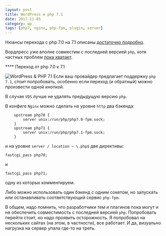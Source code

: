 ```yaml
---
layout: post
title: WordPress и php 7.1
date: 2017-11-05
category: wp
tags: [php7, nginx, php-fpm, plugin, server]
---
```


Нюансы перехода с php 7.0 на 7.1 описаны [достаточно подробно](http://php.net/manual/ru/migration71.php).

Вордпресс уже вполне совместим с последней версией `php`, хотя частных проблем [пока хватает](https://wordpress.org/search/php+7.1).

**** Переход от php 7.0 к 7.1</h4>

![WordPress & PHP 7.1](https://rifco.ru/wp-content/uploads/2017/11/PHP-7-1-and-WordPress-1-300x174.png) Если ваш провайдер предлагает поддержку `php 7.1`, стоит попробовать, особенно если переход (и обратный) можно произвести одной кнопкой.

В случае `VDS` лучше не удалять предыдущую версию `php`.

В конфиге `Nginx` можно сделать на уровне `http` два бэкенда:
```Nginx
    upstream php70 {
        server unix:/run/php/php7.0-fpm.sock;
    }
    upstream php71 {
        server unix:/run/php/php7.1-fpm.sock;
    }
```
и на уровне `server / location ~ \.php$` две директивы:
```Nginx
fastcgi_pass php70;
```
и
```Nginx
fastcgi_pass php71;
```
одну из которых комментируем.

Либо можно использовать один бэкенд с одним сокетом, но запускать или останавливать соответствующий сервис `php-fpm`.

В общем, надо помнить, что разработчики тем и плагинов пока могут и не обеспечить совместимость с последней версией `php`. Попробовать перейти стоит, но надо проявить осторожность. Я попробовал на нескольких сайтах (на этом, в частности), все работает. И да, визуально нагрузка на сервер упала где-то на треть.
